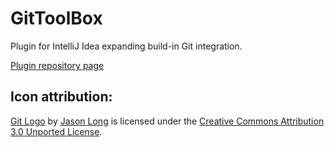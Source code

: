 GitToolBox
==========
Plugin for IntelliJ Idea expanding build-in Git integration.

[Plugin repository page](https://plugins.jetbrains.com/plugin/7499)

## Icon attribution:

[Git Logo](https://git-scm.com/downloads/logos) by [Jason Long](https://twitter.com/jasonlong) is licensed under the [Creative Commons Attribution 3.0 Unported License](https://creativecommons.org/licenses/by/3.0/).